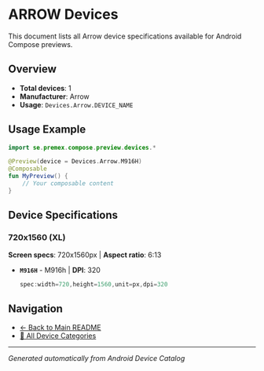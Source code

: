 # ARROW Devices

This document lists all Arrow device specifications available for Android Compose previews.

## Overview

- **Total devices**: 1
- **Manufacturer**: Arrow
- **Usage**: `Devices.Arrow.DEVICE_NAME`

## Usage Example

```kotlin
import se.premex.compose.preview.devices.*

@Preview(device = Devices.Arrow.M916H)
@Composable
fun MyPreview() {
    // Your composable content
}
```

## Device Specifications

### 720x1560 (XL)

**Screen specs**: 720x1560px | **Aspect ratio**: 6:13

- **`M916H`** - M916h | **DPI**: 320
  ```kotlin
  spec:width=720,height=1560,unit=px,dpi=320
  ```

## Navigation

- [← Back to Main README](../../README.md)
- [📱 All Device Categories](../README.md)

---
*Generated automatically from Android Device Catalog*
